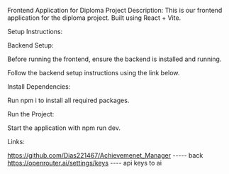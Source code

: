 Frontend Application for Diploma Project
Description:
This is our frontend application for the diploma project. Built using React + Vite.

Setup Instructions:

Backend Setup:

Before running the frontend, ensure the backend is installed and running.

Follow the backend setup instructions using the link below.

Install Dependencies:

Run npm i to install all required packages.

Run the Project:

Start the application with npm run dev.

Links:

https://github.com/Dias221467/Achievemenet_Manager  ----- back
https://openrouter.ai/settings/keys  ---- api keys to ai

